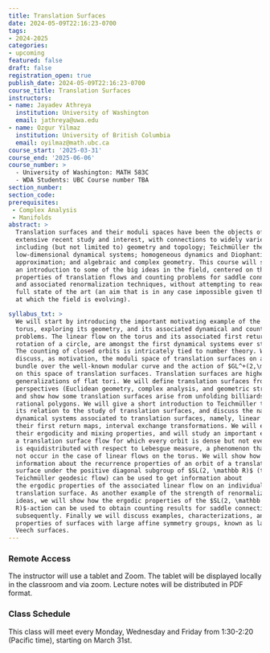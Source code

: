 ```yaml
---
title: Translation Surfaces
date: 2024-05-09T22:16:23-0700
tags:
- 2024-2025
categories:
- upcoming
featured: false
draft: false
registration_open: true
publish_date: 2024-05-09T22:16:23-0700
course_title: Translation Surfaces
instructors:
- name: Jayadev Athreya
  institution: University of Washington
  email: jathreya@uwa.edu
- name: Ozgur Yilmaz
  institution: University of British Columbia
  email: oyilmaz@math.ubc.ca
course_start: '2025-03-31'
course_end: '2025-06-06'
course_number: >
  - University of Washington: MATH 583C
  - WDA Students: UBC Course number TBA
section_number:
section_code:
prerequisites:
 - Complex Analysis
 - Manifolds
abstract: >
  Translation surfaces and their moduli spaces have been the objects of
  extensive recent study and interest, with connections to widely varied fields
  including (but not limited to) geometry and topology; Teichmüller theory;
  low-dimensional dynamical systems; homogeneous dynamics and Diophantine
  approximation; and algebraic and complex geometry. This course will serve as
  an introduction to some of the big ideas in the field, centered on the ergodic
  properties of translation flows and counting problems for saddle connections,
  and associated renormalization techniques, without attempting to reach the
  full state of the art (an aim that is in any case impossible given the speed
  at which the field is evolving).

syllabus_txt: >
  We will start by introducing the important motivating example of the flat
  torus, exploring its geometry, and its associated dynamical and counting
  problems. The linear flow on the torus and its associated first return map, a
  rotation of a circle, are amongst the first dynamical systems ever studied.
  The counting of closed orbits is intricately tied to number theory. We
  discuss, as motivation, the moduli space of translation surfaces on a torus, a
  bundle over the well-known modular curve and the action of $GL^+(2,\mathbb R)$
  on this space of translation surfaces. Translation surfaces are higher-genus
  generalizations of flat tori. We will define translation surfaces from three
  perspectives (Euclidean geometry, complex analysis, and geometric structures),
  and show how some translation surfaces arise from unfolding billiards in
  rational polygons. We will give a short introduction to Teichmüller theory and
  its relation to the study of translation surfaces, and discuss the natural
  dynamical systems associated to translation surfaces, namely, linear flows and
  their first return maps, interval exchange transformations. We will explore
  their ergodicity and mixing properties, and will study an important example of
  a translation surface flow for which every orbit is dense but not every orbit
  is equidistributed with respect to Lebesgue measure, a phenomenon that does
  not occur in the case of linear flows on the torus. We will show how
  information about the recurrence properties of an orbit of a translation
  surface under the positive diagonal subgroup of $SL(2, \mathbb R)$ (the
  Teichmüller geodesic flow) can be used to get information about
  the ergodic properties of the associated linear flow on an individual
  translation surface. As another example of the strength of renormalization
  ideas, we will show how the ergodic properties of the $SL(2, \mathbb
  R)$-action can be used to obtain counting results for saddle connections and,
  subsequently. Finally we will discuss examples, characterizations, and
  properties of surfaces with large affine symmetry groups, known as lattice or
  Veech surfaces.
---
```


### Remote Access
The instructor will use a tablet and Zoom. The tablet will be displayed locally
in the classroom and via zoom. Lecture notes will be distributed in PDF format.

### Class Schedule
This class will meet every Monday, Wednesday and Friday from 1:30-2:20 (Pacific
time), starting on March 31st.
